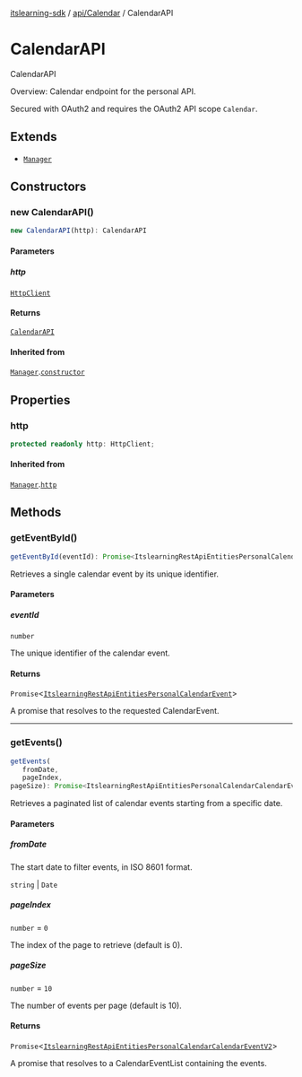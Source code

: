 [itslearning-sdk](../../../modules.md) / [api/Calendar](../index.md) / CalendarAPI

# CalendarAPI

CalendarAPI

Overview:
Calendar endpoint for the personal API.

Secured with OAuth2 and requires the OAuth2 API scope `Calendar`.

## Extends

- [`Manager`](../../../lib/Manager/classes/Manager.md)

## Constructors

### new CalendarAPI()

```ts
new CalendarAPI(http): CalendarAPI
```

#### Parameters

##### http

[`HttpClient`](../../../lib/HttpClient/classes/HttpClient.md)

#### Returns

[`CalendarAPI`](CalendarAPI.md)

#### Inherited from

[`Manager`](../../../lib/Manager/classes/Manager.md).[`constructor`](../../../lib/Manager/classes/Manager.md#constructors)

## Properties

### http

```ts
protected readonly http: HttpClient;
```

#### Inherited from

[`Manager`](../../../lib/Manager/classes/Manager.md).[`http`](../../../lib/Manager/classes/Manager.md#http-1)

## Methods

### getEventById()

```ts
getEventById(eventId): Promise<ItslearningRestApiEntitiesPersonalCalendarEvent>
```

Retrieves a single calendar event by its unique identifier.

#### Parameters

##### eventId

`number`

The unique identifier of the calendar event.

#### Returns

`Promise`\<[`ItslearningRestApiEntitiesPersonalCalendarEvent`](../../../types/type-aliases/ItslearningRestApiEntitiesPersonalCalendarEvent.md)\>

A promise that resolves to the requested CalendarEvent.

***

### getEvents()

```ts
getEvents(
   fromDate, 
   pageIndex, 
pageSize): Promise<ItslearningRestApiEntitiesPersonalCalendarCalendarEventV2>
```

Retrieves a paginated list of calendar events starting from a specific date.

#### Parameters

##### fromDate

The start date to filter events, in ISO 8601 format.

`string` | `Date`

##### pageIndex

`number` = `0`

The index of the page to retrieve (default is 0).

##### pageSize

`number` = `10`

The number of events per page (default is 10).

#### Returns

`Promise`\<[`ItslearningRestApiEntitiesPersonalCalendarCalendarEventV2`](../../../types/type-aliases/ItslearningRestApiEntitiesPersonalCalendarCalendarEventV2.md)\>

A promise that resolves to a CalendarEventList containing the events.
